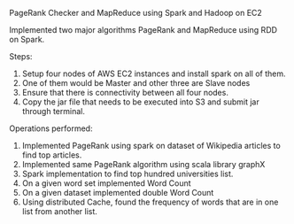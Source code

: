 PageRank Checker and MapReduce using Spark and Hadoop on EC2


Implemented two major algorithms PageRank and MapReduce using RDD on Spark.

Steps:

1)	Setup four nodes of AWS EC2 instances and install spark on all of them.
2)	One of them would be Master and other three are Slave nodes
3)	Ensure that there is connectivity between all four nodes.
4)	Copy the jar file that needs to be executed into S3 and submit jar through terminal.

Operations performed:

1)	Implemented PageRank using spark on dataset of Wikipedia articles to find top articles.
2)	Implemented same PageRank algorithm using scala library graphX 
3)	Spark implementation to find top hundred universities list.
4)	On a given word set implemented Word Count
5)	On a given dataset implemented double Word Count
6)  Using distributed Cache, found the frequency of words that are in one list from another list.

